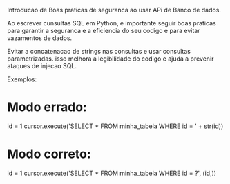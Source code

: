 
Introducao de Boas praticas de seguranca ao usar APi de Banco de dados.

Ao escrever cunsultas SQL em Python, e importante seguir boas praticas para garantir a seguranca e a eficiencia do seu codigo e para evitar vazamentos de dados.

 Evitar a concatenacao de strings nas consultas  e usar consultas parametrizadas. isso melhora a legibilidade do codigo e ajuda a prevenir ataques de injecao SQL.

Exemplos:
# Modo errado:
id = 1
cursor.execute('SELECT * FROM minha_tabela WHERE id = ' + str(id))

# Modo correto:
id = 1
cursor.execute('SELECT * FROM minha_tabela WHERE id = ?', (id,))